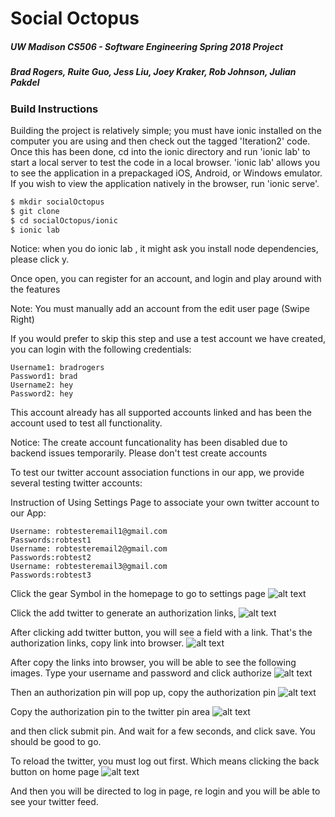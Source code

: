 # Social Octopus
##### UW Madison CS506 - Software Engineering Spring 2018 Project
##### Brad Rogers, Ruite Guo, Jess Liu, Joey Kraker, Rob Johnson, Julian Pakdel

### Build Instructions

Building the project is relatively simple; you must have ionic installed on the computer you are using and then check out the tagged 'Iteration2' code.  Once this has been done, cd into the ionic directory and run 'ionic lab' to start a local server to test the code in a local browser.  'ionic lab' allows you to see the application in a prepackaged iOS, Android, or Windows emulator.  If you wish to view the application natively in the browser, run 'ionic serve'.  

```sh
$ mkdir socialOctopus
$ git clone 
$ cd socialOctopus/ionic
$ ionic lab
```
Notice: when you do ionic lab , it might ask you install node dependencies, please click y.

Once open, you can register for an account, and login and play around with the features

Note: You must manually add an account from the edit user page (Swipe Right)

If you would prefer to skip this step and use a test account we have created, you can login with the following credentials: 

    Username1: bradrogers 
    Password1: brad
    Username2: hey  
    Password2: hey

This account already has all supported accounts linked and has been the account used to test all functionality.

Notice: The create account funcationality has been disabled due to backend issues temporarily. Please don't test create accounts




To test our twitter account association functions in our app, we provide several testing twitter accounts:


Instruction of Using Settings Page to associate your own twitter account to our App:
```
Username: robtesteremail1@gmail.com
Passwords:robtest1
Username: robtesteremail2@gmail.com
Passwords:robtest2
Username: robtesteremail3@gmail.com
Passwords:robtest3
```




Click the gear Symbol in the homepage to go to settings page
![alt text](https://78.media.tumblr.com/f293693addcbb934bb157c0dec43c2c9/tumblr_p7o9zfYAxH1xqybloo3_1280.jpg)

Click the add twitter to generate an authorization links, 
![alt text](https://78.media.tumblr.com/0bcf6976e50e42d72cf89ed362ecadf7/tumblr_p7o9zfYAxH1xqybloo2_1280.jpg)

After clicking add twitter button, you will see a field with a link. That's the authorization links, copy link into browser.
![alt text](https://78.media.tumblr.com/58ab8a813b7ecb2ccbc63ee4e5471513/tumblr_p7o9zfYAxH1xqybloo1_1280.jpg)

After copy the links into browser, you will be able to see the following images. Type your username and password and click authorize
![alt text](https://78.media.tumblr.com/aa048b4629dbb5b9c10fcf12327bd641/tumblr_p7o9zfYAxH1xqybloo6_1280.jpg)

Then an authorization pin will pop up, copy the authorization pin 
![alt text](https://78.media.tumblr.com/87dcb1d72024e69fc65fa30044994a98/tumblr_p7o9zfYAxH1xqybloo4_1280.jpg)

Copy the authorization pin to the twitter pin area 
![alt text](https://78.media.tumblr.com/07a20cbb6441c65b051d6ffa47ceb977/tumblr_p7o9zfYAxH1xqybloo5_1280.jpg)

and then click submit pin. And wait for a few seconds, and click save. 
You should be good to go. 

To reload the twitter, you must log out first. Which means clicking the back button on home page 
![alt text](https://78.media.tumblr.com/f293693addcbb934bb157c0dec43c2c9/tumblr_p7o9zfYAxH1xqybloo3_1280.jpg)

And then you will be directed to log in page, re login and you will be able to see your twitter feed.



